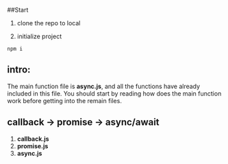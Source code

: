 ##Start

1. clone the repo to local

2. initialize project

```
npm i 
```

## intro:

The main function file is **async.js**, and all the functions have already included in this file. You should start by reading how does the main function work before getting into the remain files.

## callback -> promise -> async/await

1. **callback.js**
2. **promise.js**
3. **async.js**
